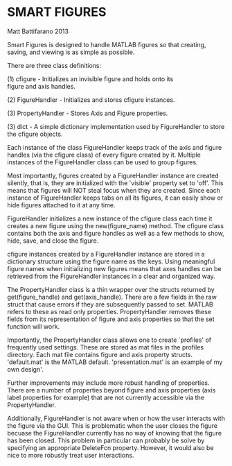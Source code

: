 SMART FIGURES
=============

Matt Battifarano 2013

Smart Figures is designed to handle MATLAB figures so that creating, 
saving, and viewing is as simple as possible.

There are three class definitions:

  (1) cfigure 	      - Initializes an invisible figure and holds onto its  
                        figure and axis handles.

  (2) FigureHandler   - Initializes and stores cfigure instances.

  (3) PropertyHandler - Stores Axis and Figure properties.

  (3) dict  	      - A simple dictionary implementation used by 
                        FigureHandler to store the cfigure objects.

Each instance of the class FigureHandler keeps track of the axis and figure
handles (via the cfigure class) of every figure created by it. Multiple 
instances of the FigureHandler class can be used to group figures. 

Most importantly, figures created by a FigureHandler instance
are created silently, that is, they are initialized with the 'visible' 
property set to 'off'. This means that figures will NOT steal focus when 
they are created. Since each instance of FigureHandler keeps tabs on all 
its figures, it can easily show or hide figures attached to it at any time.

FigureHandler initializes a new instance of the cfigure class each time it 
creates a new figure using the new(figure_name) method. The cfigure class 
contains both the axis and figure handles as well as a few methods to show, 
hide, save, and close the figure.
  
cfigure instances created by a FigureHandler instance are stored in a 
dictionary structure using the figure name as the keys. Using meaningful 
figure names when initializing new figures means that axes handles can be 
retrieved from the FigureHandler instances in a clear and organized way.

The PropertyHandler class is a thin wrapper over the structs returned by 
get(figure_handle) and get(axis_handle). There are a few fields in the 
raw struct that cause errors if they are subsequently passed to set. 
MATLAB refers to these as read only properties. PropertyHandler removes 
these fields from its representation of figure and axis properties so that 
the set function will work. 

Importantly, the PropertyHandler class allows one to create `profiles' of 
frequently used settings. These are stored as mat files in the profiles 
directory. Each mat file contains figure and axis property structs. 
'default.mat' is the MATLAB default. 'presentation.mat' is an example of my
own design'.

Further improvements may include more robust handling of properties. There 
are a number of properties beyond figure and axis properties (axis label 
properties for example) that are not currently accessible via the 
PropertyHandler.

Additionally, FigureHandler is not aware when or how the user interacts 
with the figure via the GUI. This is problematic when the user closes the 
figure becuase the FigureHandler currently has no way of knowing that the
figure has been closed. This problem in particular can probably be solve by
specifying an appropriate DeleteFcn property. However, it would also be 
nice to more robustly treat user interactions.
